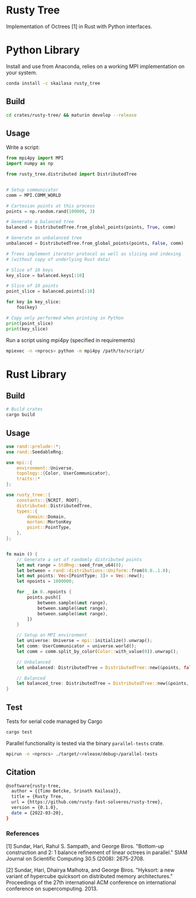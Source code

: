 # Rusty Tree

Implementation of Octrees [1] in Rust with Python interfaces.

# Python Library

Install and use from Anaconda, relies on a working MPI implementation on your system.

```bash
conda install -c skailasa rusty_tree
```

## Build

```bash
cd crates/rusty-tree/ && maturin develop --release
```

## Usage

Write a script:

```python
from mpi4py import MPI
import numpy as np

from rusty_tree.distributed import DistributedTree


# Setup communicator
comm = MPI.COMM_WORLD

# Cartesian points at this process
points = np.random.rand(100000, 3)

# Generate a balanced tree
balanced = DistributedTree.from_global_points(points, True, comm)

# Generate an unbalanced tree
unbalanced = DistributedTree.from_global_points(points, False, comm)

# Trees implement iterator protocol as well as slicing and indexing 
# (without copy of underlying Rust data)

# Slice of 10 keys
key_slice = balanced.keys[:10]

# Slice of 10 points
point_slice = balanced.points[:10]

for key in key_slice:
    foo(key)

# Copy only performed when printing in Python
print(point_slice)
print(key_slice)
```

Run a script using mpi4py (specified in requirements)

```bash
mpiexec -n <nprocs> python -m mpi4py /path/to/script/
```

# Rust Library

## Build

```bash
# Build crates
cargo build
```

## Usage

```rust
use rand::prelude::*;
use rand::SeedableRng;

use mpi::{
    environment::Universe,
    topology::{Color, UserCommunicator},
    traits::*
};

use rusty_tree::{
    constants::{NCRIT, ROOT},
    distributed::DistributedTree,
    types::{
        domain::Domain,
        morton::MortonKey
        point::PointType,
    },
};


fn main () {
    // Generate a set of randomly distributed points
    let mut range = StdRng::seed_from_u64(0);
    let between = rand::distributions::Uniform::from(0.0..1.0);
    let mut points: Vec<[PointType; 3]> = Vec::new();
    let npoints = 1000000;

    for _ in 0..npoints {
        points.push([
            between.sample(&mut range),
            between.sample(&mut range),
            between.sample(&mut range),
        ])
    }

    // Setup an MPI environment
    let universe: Universe = mpi::initialize().unwrap();
    let comm: UserCommunicator = universe.world();
    let comm = comm.split_by_color(Color::with_value(0)).unwrap();

    // Unbalanced
    let unbalanced: DistributedTree = DistributedTree::new(&points, false, &comm)

    // Balanced
    let balanced_tree: DistributedTree = DistributedTree::new(&points, true, &comm)
}
```

## Test

Tests for serial code managed by Cargo

```bash
cargo test
```

Parallel functionality is tested via the binary `parallel-tests` crate.

```bash
mpirun -n <nprocs> ./target/<release/debug>/parallel-tests
```

## Citation

```bash
@software{rusty-tree,
  author = {{Timo Betcke, Srinath Kailasa}},
  title = {Rusty Tree,
  url = {https://github.com/rusty-fast-solveres/rusty-tree},
  version = {0.1.0},
  date = {2022-03-20},
}
```

### References

[1] Sundar, Hari, Rahul S. Sampath, and George Biros. "Bottom-up construction and 2: 1 balance refinement of linear octrees in parallel." SIAM Journal on Scientific Computing 30.5 (2008): 2675-2708.

[2] Sundar, Hari, Dhairya Malhotra, and George Biros. "Hyksort: a new variant of hypercube quicksort on distributed memory architectures." Proceedings of the 27th international ACM conference on international conference on supercomputing. 2013.
